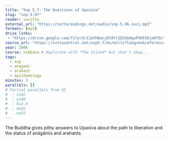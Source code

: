 ```yaml
---
title: "Snp 5.7: The Questions of Upasīva"
slug: "snp.5.07"
reader: sucitto
external_url: "https://suttareadings.net/audio/snp.5.06.suci.mp3"
formats: [mp3]
drive_links:
 - "https://drive.google.com/file/d/1JoVhBanj0t8Yr2DZdoAgxPhKP2Kjm6TD/view?usp=drivesdk"
source_url: "https://suttacentral.net/snp5.7/en/mills?lang=en&reference=none&highlight=false"
year: 2006
course: nibbana # duplicate with *The Island* but that's okay...
tags:
  - snp
  - anagami
  - arahant
  - epistemology
minutes: 3
parallels: []
# Partial parallels from SC
#  - cnd2
#  - cnd9
#  - kv2.4
#  - mnd2
#  - ne37
---
```


The Buddha gives pithy answers to Upasīva about the path to liberation and the status of anāgāmīs and arahants.
